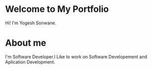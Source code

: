 # Welcome to My Portfolio
Hi! I'm Yogesh Sonwane.

# About me
I'm  Software Developer.I Like to work on Software Developement and Aplication Development. 
